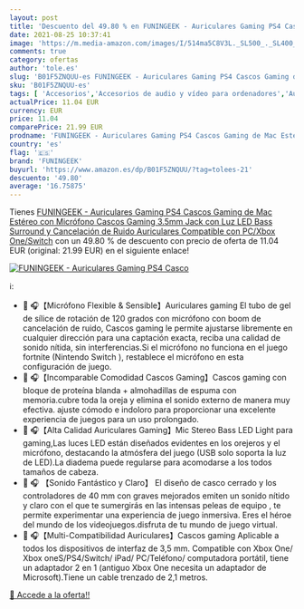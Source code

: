 ```yaml
---
layout: post
title: 'Descuento del 49.80 % en FUNINGEEK - Auriculares Gaming PS4 Casco'
date: 2021-08-25 10:37:41
image: 'https://m.media-amazon.com/images/I/514ma5C8V3L._SL500_._SL400_.jpg'
comments: true
category: ofertas
author: 'tole.es'
slug: 'B01F5ZNQUU-es FUNINGEEK - Auriculares Gaming PS4 Cascos Gaming de Mac...'
sku: 'B01F5ZNQUU-es'
tags: [ 'Accesorios','Accesorios de audio y vídeo para ordenadores','Auriculares con micrófonos','Informática','funingeek','ps4', ]
actualPrice: 11.04 EUR
currency: EUR
price: 11.04
comparePrice: 21.99 EUR
prodname: 'FUNINGEEK - Auriculares Gaming PS4 Cascos Gaming de Mac Estéreo con Micrófono Cascos Gaming 3.5mm Jack con Luz LED Bass Surround y Cancelación de Ruido Auriculares Compatible con PC/Xbox One/Switch'
country: 'es'
flag: '🇪🇸'
brand: 'FUNINGEEK'
buyurl: 'https://www.amazon.es/dp/B01F5ZNQUU/?tag=tolees-21'
descuento: '49.80'
average: '16.75875'
---
```


Tienes [FUNINGEEK - Auriculares Gaming PS4 Cascos Gaming de Mac Estéreo con Micrófono Cascos Gaming 3.5mm Jack con Luz LED Bass Surround y Cancelación de Ruido Auriculares Compatible con PC/Xbox One/Switch](https://www.amazon.es/dp/B01F5ZNQUU/?tag=tolees-21) con un 49.80 % de descuento con precio de oferta de 11.04 EUR (original: 21.99 EUR) en el siguiente enlace!

[![FUNINGEEK - Auriculares Gaming PS4 Casco](https://m.media-amazon.com/images/I/514ma5C8V3L._SL500_._SL400_.jpg)](https://www.amazon.es/dp/B01F5ZNQUU/?tag=tolees-21)

ℹ️:

- 💎 🎧【Micrófono Flexible & Sensible】Auriculares gaming El tubo de gel de sílice de rotación de 120 grados con micrófono con boom de cancelación de ruido, Cascos gaming le permite ajustarse libremente en cualquier dirección para una captación exacta, reciba una calidad de sonido nítida, sin interferencias.Si el micrófono no funciona en el juego fortnite (Nintendo Switch ), restablece el micrófono en esta configuración de juego.
- 💎 🎧【Incomparable Comodidad Cascos Gaming】Cascos gaming con bloque de proteína blanda + almohadillas de espuma con memoria.cubre toda la oreja y elimina el sonido externo de manera muy efectiva. ajuste cómodo e indoloro para proporcionar una excelente experiencia de juegos para un uso prolongado.
- 💎 🎧【Alta Calidad Auriculares Gaming】Mic Stereo Bass LED Light para gaming,Las luces LED están diseñados evidentes en los orejeros y el micrófono, destacando la atmósfera del juego (USB solo soporta la luz de LED).La diadema puede regularse para acomodarse a los todos tamaños de cabeza.
- 💎 🎧 【Sonido Fantástico y Claro】 El diseño de casco cerrado y los controladores de 40 mm con graves mejorados emiten un sonido nítido y claro con el que te sumergirás en las intensas peleas de equipo , te permite experimentar una experiencia de juego inmersiva. Eres el héroe del mundo de los videojuegos.disfruta de tu mundo de juego virtual.
- 💎 🎧【Multi-Compatibilidad Auriculares】Cascos gaming Aplicable a todos los dispositivos de interfaz de 3,5 mm. Compatible con Xbox One/ Xbox oneS/PS4/Switch/ iPad/ PC/Teléfono/ computadora portátil, tiene un adaptador 2 en 1 (antiguo Xbox One necesita un adaptador de Microsoft).Tiene un cable trenzado de 2,1 metros.

[🛒 Accede a la oferta!!](https://www.amazon.es/dp/B01F5ZNQUU/?tag=tolees-21)
